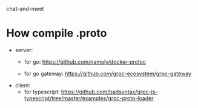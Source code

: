 chat-and-meet

# How compile .proto
- server: 
    - for go:
    https://github.com/namely/docker-protoc

    - for go gateway:
    https://github.com/grpc-ecosystem/grpc-gateway
- client:
    - for typescript:
    https://github.com/badsyntax/grpc-js-typescript/tree/master/examples/grpc-proto-loader